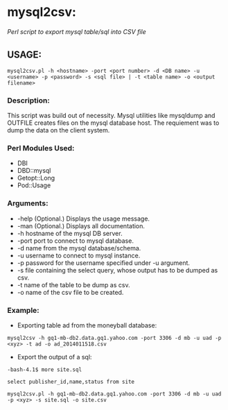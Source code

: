 # mysql2csv: 
###### Perl script to export mysql table/sql into CSV file

## USAGE: 
```mysql2csv.pl -h <hostname> -port <port number> -d <DB name> -u <username> -p <password> -s <sql file> | -t <table name> -o <output filename>```

### Description:
This script was build out of necessity. Mysql utilities like mysqldump and OUTFILE creates files on the mysql database host.
The requiement was to dump the data on the client system.

### Perl Modules Used: 
- DBI 
- DBD::mysql 
- Getopt::Long
- Pod::Usage

### Arguments:
* -help (Optional.) Displays the usage message.
*   -man (Optional.) Displays all documentation.
*   -h hostname of the mysql DB server.
*   -port port to connect to mysql database.
*   -d name from the mysql database/schema.
*   -u username to connect to mysql instance.
*   -p password for the username specified under -u argument.
*   -s file containing the select query, whose output has to be dumped as csv.
*   -t name of the table to be dump as csv.
*   -o name of the csv file to be created.

### Example:
* Exporting table ad from the moneyball database:

```mysql2csv -h gq1-mb-db2.data.gq1.yahoo.com -port 3306 -d mb -u uad -p <xyz> -t ad -o ad_2014011518.csv```

* Export the output of a sql:

```-bash-4.1$ more site.sql```

```select publisher_id,name,status from site```

```mysql2csv.pl -h gq1-mb-db2.data.gq1.yahoo.com -port 3306 -d mb -u uad -p <xyz> -s site.sql -o site.csv```
